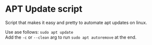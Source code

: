 # APT Update script
Script that makes it easy and pretty to automate apt updates on linux.

Use ase follows:
`sudo apt update`\
Add the `-c` or `--clean` arg to run `sudo apt autoremove` at the end.
